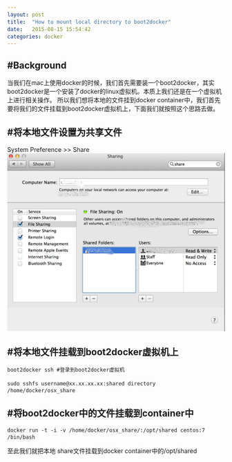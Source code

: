 ```yaml
---
layout: post
title:  "How to mount local directory to boot2docker"
date:   2015-08-15 15:54:42
categories: docker
---
```


#Background
---
当我们在mac上使用docker的时候，我们首先需要装一个boot2docker，其实boot2docker是一个安装了docker的linux虚拟机。本质上我们还是在一个虚拟机上进行相关操作。
所以我们想将本地的文件挂到docker 
container中，我们首先要将我们的文件挂载到boot2docker虚拟机上，下面我们就按照这个思路去做。

#将本地文件设置为共享文件
---
System Preference >> Share
![set local directory shared](/assets/img/share.png)

#将本地文件挂载到boot2docker虚拟机上
---

	boot2docker ssh #登录到boot2docker虚拟机

	sudo sshfs username@xx.xx.xx.xx:shared directory /home/docker/osx_share


#将boot2docker中的文件挂载到container中
---

	docker run -t -i -v /home/docker/osx_share/:/opt/shared centos:7 /bin/bash

至此我们就把本地 share文件挂载到docker container中的/opt/shared

